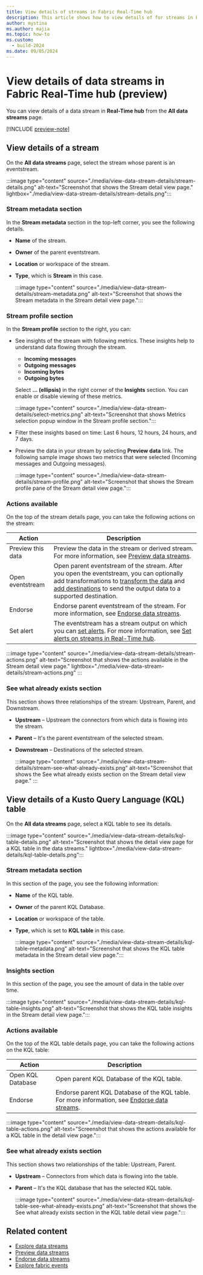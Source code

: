 ```yaml
---
title: View details of streams in Fabric Real-Time hub
description: This article shows how to view details of for streams in Fabric Real-Time hub in either detail view or a table view.
author: mystina
ms.author: majia
ms.topic: how-to
ms.custom:
  - build-2024
ms.date: 09/05/2024
---
```


# View details of data streams in Fabric Real-Time hub (preview)
You can view details of a data stream in **Real-Time hub** from the  **All data streams** page.  

[!INCLUDE [preview-note](./includes/preview-note.md)]

## View details of a stream

On the **All data streams** page, select the stream whose parent is an eventstream.

:::image type="content" source="./media/view-data-stream-details/stream-details.png" alt-text="Screenshot that shows the Stream detail view page." lightbox="./media/view-data-stream-details/stream-details.png":::

### Stream metadata section

In the **Stream metadata** section in the top-left corner, you see the following details.

- **Name** of the stream.
- **Owner** of the parent eventstream.
- **Location** or workspace of the stream.
- **Type**, which is **Stream** in this case.

    :::image type="content" source="./media/view-data-stream-details/stream-metadata.png" alt-text="Screenshot that shows the Stream metadata in the Stream detail view page.":::

### Stream profile section

In the **Stream profile** section to the right, you can:

- See insights of the stream with following metrics. These insights help to understand data flowing through the stream.
    - **Incoming messages**
    - **Outgoing messages**
    - **Incoming bytes**
    - **Outgoing bytes**
    
    Select **... (ellipsis)** in the right corner of the **Insights** section. You can enable or disable viewing of these metrics.
    
    :::image type="content" source="./media/view-data-stream-details/select-metrics.png" alt-text="Screenshot that shows Metrics selection popup window in the Stream profile section.":::    
- Filter these insights based on time:  Last 6 hours, 12 hours, 24 hours, and 7 days.
- Preview the data in your stream by selecting **Preview data** link. The following sample image shows two metrics that were selected (Incoming messages and Outgoing messages).

    :::image type="content" source="./media/view-data-stream-details/stream-profile.png" alt-text="Screenshot that shows the Stream profile pane of the Stream detail view page.":::

### Actions available

On the top of the stream details page, you can take the following actions on the stream:

| Action | Description |
| ------ | ----------- |
| Preview this data | Preview the data in the stream or derived stream. For more information, see [Preview data streams](preview-data-streams.md). |
| Open eventstream | Open parent eventstream of the stream. After you open the eventstream, you can optionally add transformations to [transform the data](../real-time-intelligence/event-streams/route-events-based-on-content.md?branch=release-build-fabric#supported-operations) and [add destinations](../real-time-intelligence/event-streams/add-manage-eventstream-destinations.md) to send the output data to a supported destination. |
| Endorse | Endorse parent eventstream of the stream. For more information, see [Endorse data streams](endorse-data-streams.md). |
| Set alert | The eventstream has a stream output on which you can [set alerts](set-alerts-data-streams.md). For more information, see [Set alerts on streams in Real-Time hub](set-alerts-data-streams.md). |

:::image type="content" source="./media/view-data-stream-details/stream-actions.png" alt-text="Screenshot that shows the actions available in the Stream detail view page." lightbox="./media/view-data-stream-details/stream-actions.png" :::

### See what already exists section

This section shows three relationships of the stream: Upstream, Parent, and Downstream.

- **Upstream** – Upstream the connectors from which data is flowing into the stream.
- **Parent** – It's the parent eventstream of the selected stream.
- **Downstream** – Destinations of the selected stream.

    :::image type="content" source="./media/view-data-stream-details/stream-see-what-already-exists.png" alt-text="Screenshot that shows the See what already exists section on the Stream detail view page." :::

## View details of a Kusto Query Language (KQL) table

On the **All data streams** page, select a KQL table to see its details.

:::image type="content" source="./media/view-data-stream-details/kql-table-details.png" alt-text="Screenshot that shows the detail view page for a KQL table in the data streams." lightbox="./media/view-data-stream-details/kql-table-details.png":::

### Stream metadata section

In this section of the page, you see the following information:

- **Name** of the KQL table.
- **Owner** of the parent KQL Database.
- **Location** or workspace of the table.
- **Type**, which is set to **KQL table** in this case.

    :::image type="content" source="./media/view-data-stream-details/kql-table-metadata.png" alt-text="Screenshot that shows the KQL table metadata in the Stream detail view page.":::

### Insights section

In this section of the page, you see the amount of data in the table over time.

:::image type="content" source="./media/view-data-stream-details/kql-table-insights.png" alt-text="Screenshot that shows the KQL table insights in the Stream detail view page.":::

### Actions available

On the top of the KQL table details page, you can take the following actions on the KQL table:

| Action | Description |
| ------ | ----------- |
| Open KQL Database | Open parent KQL Database of the KQL table. |
| Endorse | Endorse parent KQL Database of the KQL table. For more information, see [Endorse data streams](endorse-data-streams.md). |

:::image type="content" source="./media/view-data-stream-details/kql-table-actions.png" alt-text="Screenshot that shows the actions available for a KQL table in the detail view page.":::

### See what already exists section

This section shows two relationships of the table: Upstream, Parent.

- **Upstream** – Connectors from which data is flowing into the table.
- **Parent** – It's the KQL database that has the selected KQL table.

    :::image type="content" source="./media/view-data-stream-details/kql-table-see-what-already-exists.png" alt-text="Screenshot that shows the See what already exists section in the KQL table detail view page.":::

## Related content

- [Explore data streams](explore-data-streams.md)
- [Preview data streams](preview-data-streams.md)
- [Endorse data streams](endorse-data-streams.md)
- [Explore fabric events](explore-fabric-events.md)

